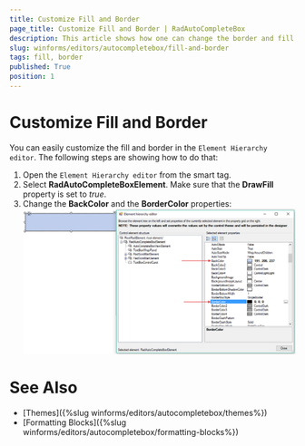 ```yaml
---
title: Customize Fill and Border
page_title: Customize Fill and Border | RadAutoCompleteBox
description: This article shows how one can change the border and fill of RadAutoCompleteBox.
slug: winforms/editors/autocompletebox/fill-and-border
tags: fill, border
published: True
position: 1
---
```


# Customize Fill and Border

You can easily customize the fill and border in the `Element Hierarchy editor`. The following steps are showing how to do that:

1. Open the `Element Hierarchy editor` from the smart tag.
2. Select __RadAutoCompleteBoxElement__. Make sure that the __DrawFill__ property is set to *true*.
3. Change the __BackColor__ and the __BorderColor__ properties:
    ![editors-autocompletebox-fill-and-border 001](images/editors-autocompletebox-fill-and-border001.png)


# See Also

* [Themes]({%slug winforms/editors/autocompletebox/themes%})
* [Formatting Blocks]({%slug winforms/editors/autocompletebox/formatting-blocks%})